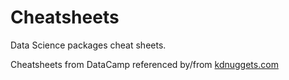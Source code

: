 # Cheatsheets
Data Science packages cheat sheets.

Cheatsheets from DataCamp referenced by/from [kdnuggets.com](http://www.kdnuggets.com/2017/09/essential-data-science-machine-learning-deep-learning-cheat-sheets.html)
